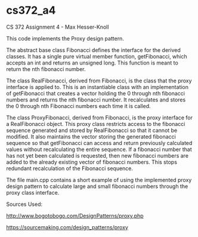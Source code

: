 # cs372_a4
CS 372 Assignment 4 - Max Hesser-Knoll

This code implements the Proxy design pattern.

The abstract base class Fibonacci defines the interface for the derived classes. It has a single pure virtual member function, getFibonacci, which accepts an int and returns an unsigned long. This function is meant to return the nth fibonacci number.

The class RealFibonacci, derived from Fibonacci, is the class that the proxy interface is applied to. This is an instantiable class with an implementation of getFibonacci that creates a vector holding the 0 through nth fibonacci numbers and returns the nth fibonacci number. It recalculates and stores the 0 through nth Fibonacci numbers each time it is called.

The class ProxyFibonacci, derived from Fibonacci, is the proxy interface for a RealFibonacci object. This proxy class restricts access to the fibonacci sequence generated and stored by RealFibonacci so that it cannot be modified. It also maintains the vector storing the generated fibonacci sequence so that getFibonacci can access and return previously calculated values without recalculating the entire sequence. If a fibonacci number that has not yet been calculated is requested, then new fibonacci numbers are added to the already existing vector of fibonacci numbers. This stops redundant recalculation of the Fibonacci sequence.


The file main.cpp contains a short example of using the implemented proxy design pattern to calculate large and small fibonacci numbers through the proxy class interface.


Sources Used: 

http://www.bogotobogo.com/DesignPatterns/proxy.php

https://sourcemaking.com/design_patterns/proxy
